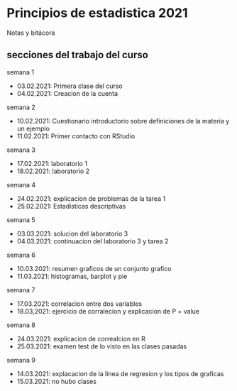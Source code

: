 # Principios de estadistica 2021
Notas y bitácora
## secciones del trabajo del curso 

semana 1
+ 03.02.2021: Primera clase del curso 
+ 04.02.2021: Creacion de la cuenta 

semana 2
+ 10.02.2021: Cuestionario introductorio sobre definiciones de la materia y un ejemplo
+ 11.02.2021: Primer contacto con RStudio


semana 3 
+ 17.02.2021: laboratorio 1 
+ 18.02.2021: laboratorio 2 

semana 4
+ 24.02.2021: explicacion de problemas de la tarea 1 
+ 25.02.2021: Estadisticas descriptivas 

semana 5 
+ 03.03.2021: solucion del laboratorio 3
+ 04.03.2021: continuacion del laboratorio 3 y tarea 2

semana 6
+ 10.03.2021: resumen graficos de un conjunto grafico
+ 11.03.2021: histogramas, barplot y pie

semana 7
+ 17.03.2021: correlacion entre dos variables
+ 18.03,2021: ejercicio de corralecion y explicacion de P + value

semana 8 
+ 24.03.2021: explicacion de correalcion en R
+ 25.03.2021: examen test de lo visto en las clases pasadas

semana 9
+ 14.03.2021: explacacion de la linea de regresion y los tipos de graficas 
+ 15.03.2021: no hubo clases


